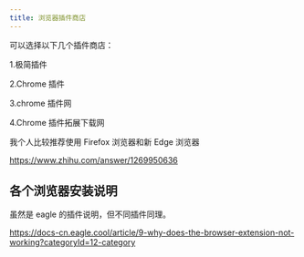 ```yaml
---
title: 浏览器插件商店
---
```


可以选择以下几个插件商店：

1.极简插件

2.Chrome 插件

3.chrome 插件网

4.Chrome 插件拓展下载网

我个人比较推荐使用 Firefox 浏览器和新 Edge 浏览器

https://www.zhihu.com/answer/1269950636

## 各个浏览器安装说明

虽然是 eagle 的插件说明，但不同插件同理。

https://docs-cn.eagle.cool/article/9-why-does-the-browser-extension-not-working?categoryId=12-category
